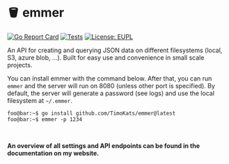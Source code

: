 # 🪣 emmer
[![Go Report Card](https://goreportcard.com/badge/github.com/TimoKats/emmer)](https://goreportcard.com/report/github.com/TimoKats/emmer)
[![Tests](https://github.com/TimoKats/emmer/actions/workflows/test.yaml/badge.svg)](https://github.com/TimoKats/emmer/actions/workflows/test.yaml)
[![License: EUPL](https://img.shields.io/badge/license-EUPL-blue.svg)](https://joinup.ec.europa.eu/collection/eupl/eupl-text-eupl-12)

An API for creating and querying JSON data on different filesystems (local, S3, azure blob, ...). Built for easy use and convenience in small scale projects.  

You can install emmer with the command below. After that, you can run `emmer` and the server will run on 8080 (unless other port is specified). By default, the server will generate a password (see logs) and use the local filesystem at `~/.emmer`.

```console
foo@bar:~$ go install github.com/TimoKats/emmer@latest
foo@bar:~$ emmer -p 1234
```

&nbsp;

**An overview of all settings and API endpoints can be found in the documentation on my website.**
